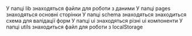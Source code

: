 У папці lib знаходяться файли для роботи з даними
У папці pages знаходяться основні сторінки
У папці schema знаходяться знаходиться схема для валідації форм
У папці ui знаходяться різні ui компоненти 
У папці utils знаходиться файл для роботи з localStorage  
